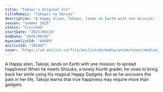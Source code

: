 ```yaml
---
title: "Takopi's Original Sin"
titleRomaji: "Takopii no Genzai"
description: "A Happy alien, Takopi, lands on Earth with one mission: to spread happiness! When he meets Shizuka, a lonely fourth grader, he vows to bring back her smile using his magical Happy Gadgets. But as he uncovers the pain in her life, Takopi learns that true happiness may require more than gadgets."
season: "Summer 2025"
status: "Finished"
startDate: "2025/06/28"
endDate: "2025/08/02"
myanimelistId: "60489"
anilistId: "185407"
cover: "https://s4.anilist.co/file/anilistcdn/media/anime/cover/medium/bx185407-7uzY4fA3hokP.jpg"
---
```


A Happy alien, Takopi, lands on Earth with one mission: to spread happiness! When he meets Shizuka, a lonely fourth grader, he vows to bring back her smile using his magical Happy Gadgets. But as he uncovers the pain in her life, Takopi learns that true happiness may require more than gadgets.
